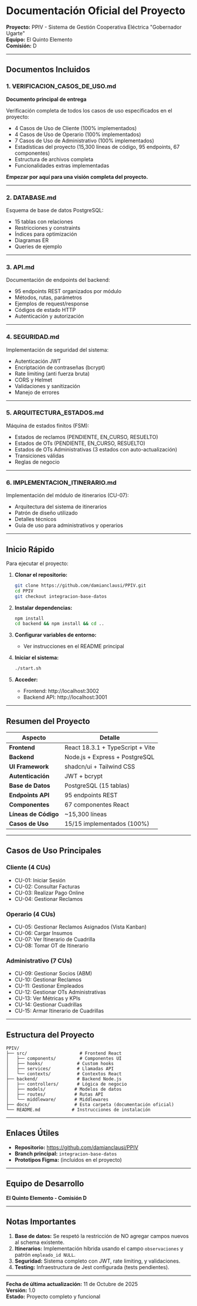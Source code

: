 # Documentación Oficial del Proyecto

**Proyecto:** PPIV - Sistema de Gestión Cooperativa Eléctrica "Gobernador Ugarte"  
**Equipo:** El Quinto Elemento  
**Comisión:** D

---

## Documentos Incluidos

### 1. VERIFICACION_CASOS_DE_USO.md
**Documento principal de entrega**

Verificación completa de todos los casos de uso especificados en el proyecto:
- 4 Casos de Uso de Cliente (100% implementados)
- 4 Casos de Uso de Operario (100% implementados)
- 7 Casos de Uso de Administrativo (100% implementados)
- Estadísticas del proyecto (15,300 líneas de código, 95 endpoints, 67 componentes)
- Estructura de archivos completa
- Funcionalidades extras implementadas

**Empezar por aquí para una visión completa del proyecto.**

---

### 2. DATABASE.md
Esquema de base de datos PostgreSQL:
- 15 tablas con relaciones
- Restricciones y constraints
- Índices para optimización
- Diagramas ER
- Queries de ejemplo

---

### 3. API.md
Documentación de endpoints del backend:
- 95 endpoints REST organizados por módulo
- Métodos, rutas, parámetros
- Ejemplos de request/response
- Códigos de estado HTTP
- Autenticación y autorización

---

### 4. SEGURIDAD.md
Implementación de seguridad del sistema:
- Autenticación JWT
- Encriptación de contraseñas (bcrypt)
- Rate limiting (anti fuerza bruta)
- CORS y Helmet
- Validaciones y sanitización
- Manejo de errores

---

### 5. ARQUITECTURA_ESTADOS.md
Máquina de estados finitos (FSM):
- Estados de reclamos (PENDIENTE, EN_CURSO, RESUELTO)
- Estados de OTs (PENDIENTE, EN_CURSO, RESUELTO)
- Estados de OTs Administrativas (3 estados con auto-actualización)
- Transiciones válidas
- Reglas de negocio

---

### 6. IMPLEMENTACION_ITINERARIO.md
Implementación del módulo de itinerarios (CU-07):
- Arquitectura del sistema de itinerarios
- Patrón de diseño utilizado
- Detalles técnicos
- Guía de uso para administrativos y operarios

---

## Inicio Rápido

Para ejecutar el proyecto:

1. **Clonar el repositorio:**
   ```bash
   git clone https://github.com/damianclausi/PPIV.git
   cd PPIV
   git checkout integracion-base-datos
   ```

2. **Instalar dependencias:**
   ```bash
   npm install
   cd backend && npm install && cd ..
   ```

3. **Configurar variables de entorno:**
   - Ver instrucciones en el README principal

4. **Iniciar el sistema:**
   ```bash
   ./start.sh
   ```

5. **Acceder:**
   - Frontend: http://localhost:3002
   - Backend API: http://localhost:3001

---

## Resumen del Proyecto

| Aspecto | Detalle |
|---------|---------|
| **Frontend** | React 18.3.1 + TypeScript + Vite |
| **Backend** | Node.js + Express + PostgreSQL |
| **UI Framework** | shadcn/ui + Tailwind CSS |
| **Autenticación** | JWT + bcrypt |
| **Base de Datos** | PostgreSQL (15 tablas) |
| **Endpoints API** | 95 endpoints REST |
| **Componentes** | 67 componentes React |
| **Líneas de Código** | ~15,300 líneas |
| **Casos de Uso** | 15/15 implementados (100%) |

---

## Casos de Uso Principales

### Cliente (4 CUs)
- CU-01: Iniciar Sesión
- CU-02: Consultar Facturas
- CU-03: Realizar Pago Online
- CU-04: Gestionar Reclamos

### Operario (4 CUs)
- CU-05: Gestionar Reclamos Asignados (Vista Kanban)
- CU-06: Cargar Insumos
- CU-07: Ver Itinerario de Cuadrilla
- CU-08: Tomar OT de Itinerario

### Administrativo (7 CUs)
- CU-09: Gestionar Socios (ABM)
- CU-10: Gestionar Reclamos
- CU-11: Gestionar Empleados
- CU-12: Gestionar OTs Administrativas
- CU-13: Ver Métricas y KPIs
- CU-14: Gestionar Cuadrillas
- CU-15: Armar Itinerario de Cuadrillas

---

## Estructura del Proyecto

```
PPIV/
├── src/                    # Frontend React
│   ├── components/         # Componentes UI
│   ├── hooks/             # Custom hooks
│   ├── services/          # Llamadas API
│   └── contexts/          # Contextos React
├── backend/               # Backend Node.js
│   ├── controllers/       # Lógica de negocio
│   ├── models/           # Modelos de datos
│   ├── routes/           # Rutas API
│   └── middleware/       # Middlewares
├── docs/                 # Esta carpeta (documentación oficial)
└── README.md            # Instrucciones de instalación
```

---

## Enlaces Útiles

- **Repositorio:** https://github.com/damianclausi/PPIV
- **Branch principal:** `integracion-base-datos`
- **Prototipos Figma:** (incluidos en el proyecto)

---

## Equipo de Desarrollo

**El Quinto Elemento - Comisión D**

---

## Notas Importantes

1. **Base de datos:** Se respetó la restricción de NO agregar campos nuevos al schema existente.
2. **Itinerarios:** Implementación híbrida usando el campo `observaciones` y patrón `empleado_id NULL`.
3. **Seguridad:** Sistema completo con JWT, rate limiting, y validaciones.
4. **Testing:** Infraestructura de Jest configurada (tests pendientes).

---

**Fecha de última actualización:** 11 de Octubre de 2025  
**Versión:** 1.0  
**Estado:** Proyecto completo y funcional
